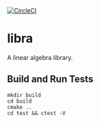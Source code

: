 [![CircleCI](https://circleci.com/gh/ChiangYintso/libra/tree/main.svg?style=svg)](https://circleci.com/gh/ChiangYintso/libra/tree/main)

# libra

A linear algebra library.

## Build and Run Tests

```shell
mkdir build
cd build
cmake ..
cd test && ctest -V
```